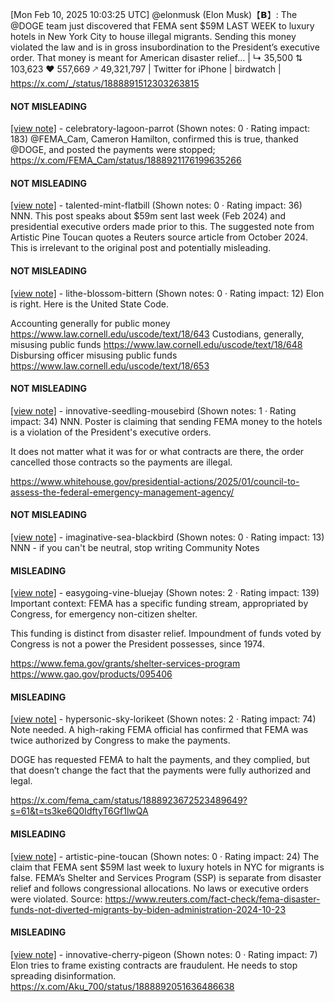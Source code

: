[Mon Feb 10, 2025 10:03:25 UTC] @elonmusk (Elon Musk)【𝗕】: The @DOGE team just discovered that FEMA sent $59M LAST WEEK to luxury hotels in New York City to house illegal migrants.  Sending this money violated the law and is in gross insubordination to the President’s executive order.  That money is meant for American disaster relief… | ↳ 35,500 ⇅ 103,623 ♥ 557,669 🡕 49,321,797 | Twitter for iPhone | birdwatch | https://x.com/_/status/1888891512303263815

#### NOT MISLEADING

[[view note]](https://x.com/i/birdwatch/n/1888971142314238030) - celebratory-lagoon-parrot (Shown notes: 0 · Rating impact: 183)
@FEMA_Cam, Cameron Hamilton,  confirmed this is true, thanked @DOGE, and posted the payments were stopped;
https://x.com/FEMA_Cam/status/1888921176199635266

#### NOT MISLEADING

[[view note]](https://x.com/i/birdwatch/n/1888919100367220760) - talented-mint-flatbill (Shown notes: 0 · Rating impact: 36)
NNN. This post speaks about $59m sent last week (Feb 2024) and presidential executive orders made prior to this. The suggested note from Artistic Pine Toucan quotes a Reuters source article from October 2024. This is irrelevant to the original post and potentially misleading.

#### NOT MISLEADING

[[view note]](https://x.com/i/birdwatch/n/1888911063112130836) - lithe-blossom-bittern (Shown notes: 0 · Rating impact: 12)
Elon is right.  Here is the United State Code.

Accounting generally for public money https://www.law.cornell.edu/uscode/text/18/643
Custodians, generally, misusing public funds
https://www.law.cornell.edu/uscode/text/18/648
Disbursing officer misusing public funds
https://www.law.cornell.edu/uscode/text/18/653

#### NOT MISLEADING

[[view note]](https://x.com/i/birdwatch/n/1888908745905971414) - innovative-seedling-mousebird (Shown notes: 1 · Rating impact: 34)
NNN. Poster is claiming that sending FEMA money to the hotels is a violation of the President's executive orders. 

It does not matter what it was for or what contracts are there, the order cancelled those contracts so the payments are illegal.

https://www.whitehouse.gov/presidential-actions/2025/01/council-to-assess-the-federal-emergency-management-agency/

#### NOT MISLEADING

[[view note]](https://x.com/i/birdwatch/n/1888907480648106121) - imaginative-sea-blackbird (Shown notes: 0 · Rating impact: 13)
NNN - if you can't be neutral, stop writing Community Notes

#### MISLEADING

[[view note]](https://x.com/i/birdwatch/n/1888950995243147577) - easygoing-vine-bluejay (Shown notes: 2 · Rating impact: 139)
Important context: FEMA has a specific funding stream, appropriated by Congress, for emergency non-citizen shelter. 

This funding is distinct from disaster relief. Impoundment of funds voted by Congress is not a power the President possesses, since 1974.

https://www.fema.gov/grants/shelter-services-program
https://www.gao.gov/products/095406


#### MISLEADING

[[view note]](https://x.com/i/birdwatch/n/1889007526403788827) - hypersonic-sky-lorikeet (Shown notes: 2 · Rating impact: 74)
Note needed. A high-raking FEMA official has confirmed that FEMA was twice authorized by Congress to make the payments.

DOGE has requested FEMA to halt the payments, and they complied, but that doesn’t change the fact that the payments were fully authorized and legal.

https://x.com/fema_cam/status/1888923672523489649?s=61&t=ts3ke6Q0IdftyT6Gf1lwQA

#### MISLEADING

[[view note]](https://x.com/i/birdwatch/n/1888914769505145192) - artistic-pine-toucan (Shown notes: 0 · Rating impact: 24)
The claim that FEMA sent $59M last week to luxury hotels in NYC for migrants is false. FEMA’s Shelter and Services Program (SSP) is separate from disaster relief and follows congressional allocations. No laws or executive orders were violated. Source: https://www.reuters.com/fact-check/fema-disaster-funds-not-diverted-migrants-by-biden-administration-2024-10-23

#### MISLEADING

[[view note]](https://x.com/i/birdwatch/n/1888906327357002141) - innovative-cherry-pigeon (Shown notes: 0 · Rating impact: 7)
Elon tries to frame existing contracts are fraudulent.
He needs to stop spreading disinformation.
https://x.com/Aku_700/status/1888892051636486638
